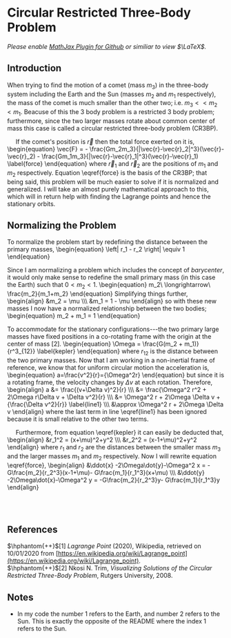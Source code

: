# Circular Restricted Three-Body Problem

*Please enable [MathJax Plugin for Github](https://chrome.google.com/webstore/detail/mathjax-plugin-for-github/ioemnmodlmafdkllaclgeombjnmnbima?hl=en) or similiar to view $\LaTeX$.*
## Introduction
When trying to find the motion of a comet (mass $m_3$) in the three-body system including the Earth and the Sun (masses $m_2$ and $m_1$ respectively), the mass of the comet is much smaller than the other two; i.e. $m_3<<m_2<m_1$. Beacuse of this the 3 body problem is a restricted 3 body problem; furthermore, since the two larger masses rotate about common center of mass this case is called a circular restricted three-body problem (CR3BP).

&nbsp;&nbsp;&nbsp;&nbsp; If the comet's position is $\vec{r}$ then the total force exerted on it is,
\begin{equation}
    \vec{F} = - \frac{Gm_2m_3}{|\vec{r}-\vec{r}_2|^3}(\vec{r}-\vec{r}_2) - \frac{Gm_1m_3}{|\vec{r}-\vec{r}_1|^3}(\vec{r}-\vec{r}_1) \label{force}
\end{equation}
where $\vec{r}_1$ and $\vec{r}_2$ are the positions of $m_1$ and $m_2$ respectively. Equation \eqref{force} is the basis of the CR3BP; that being said, this problem will be much easier to solve if it is normalized and generalized. I will take an almost purely mathematical approach to this, which will in return help with finding the Lagrange points and hence the stationary orbits.

## Normalizing the Problem
To normalize the problem start by redefining the distance between the primary masses,
\begin{equation}
  \left| r_1 - r_2 \right| \equiv 1
\end{equation}

Since I am normalizing a problem which includes the concept of *barycenter*, it would only make sense to redefine the small primary mass (in this case the Earth) such that $0<m_2<1$.
\begin{equation}
    m_2\ \longrightarrow\ \frac{m_2}{m_1+m_2}
\end{equation}
Simplifying things further,
\begin{align}
    &m_2 = \mu \\\\\\
    &m_1 = 1 - \mu
\end{align}
so with these new masses I now have a normalized relationship between the two bodies;
\begin{equation}
    m_2 + m_1 = 1
\end{equation}

To accommodate for the stationary configurations---the two primary large masses have fixed positions in a co-rotating frame with the origin at the center of mass [2].
\begin{equation}
    \Omega = \frac{G(m_2 + m_1)}{r^3_{12}} \label{kepler}
\end{equation}
where $r_{12}$ is the distance between the two primary masses. Now that I am working in a non-inertial frame of reference, we know that for uniform circular motion the acceleration is,
\begin{equation}
    a=\frac{v^2}{r}={\Omega^2r}
\end{equation}
but since it is a rotating frame, the velocity changes by $\Delta v$ at each rotation. Therefore,
\begin{align}
    a &= \frac{(v+\Delta v)^2}{r} \\\\\\
    &= \frac{\Omega^2 r^2 + 2\Omega r\Delta v + \Delta v^2}{r} \\\\\\
    &= \Omega^2 r + 2\Omega \Delta v + {\frac{\Delta v^2}{r}} \label{line1} \\\\\\
    &\approx \Omega^2 r + 2\Omega \Delta v
\end{align}
where the last term in line \eqref{line1} has been ignored because it is small relative to the other two terms.

&nbsp;&nbsp;&nbsp;&nbsp; Furthermore, from equation \eqref{kepler} it can easily be deducted that,
\begin{align}
    &r_1^2 = (x+\mu)^2+y^2 \\\\\\
    &r_2^2 = (x-1+\mu)^2+y^2
\end{align}
where $r_1$ and $r_2$ are the distances between the smaller mass $m_3$ and the larger masses $m_1$ and $m_2$ respectively. Now I will rewrite equation \eqref{force},
\begin{align}
    &\ddot{x} -2\Omega\dot{y}-\Omega^2 x = -G\frac{m_2}{r_2^3}(x-1+\mu)- G\frac{m_1}{r_1^3}(x+\mu) \\\\\\
    &\ddot{y} -2\Omega\dot{x}-\Omega^2 y = -G\frac{m_2}{r_2^3}y- G\frac{m_1}{r_1^3}y
\end{align}

<null>
  <br>
  <null>
    <br>
    
## References
$\hphantom{++}$[1] *Lagrange Point* (2020), Wikipedia, retrieved on 10/01/2020 from [https://en.wikipedia.org/wiki/Lagrange_point](https://en.wikipedia.org/wiki/Lagrange_point). <br>
$\hphantom{++}$[2] Nkosi N. Trim, *Visualizing Solutions of the Circular Restricted Three-Body Problem*, Rutgers
University, 2008.

## Notes
- In my code the number 1 refers to the Earth, and number 2 refers to the Sun. This is exactly the opposite of the README where the index 1 refers to the Sun.

